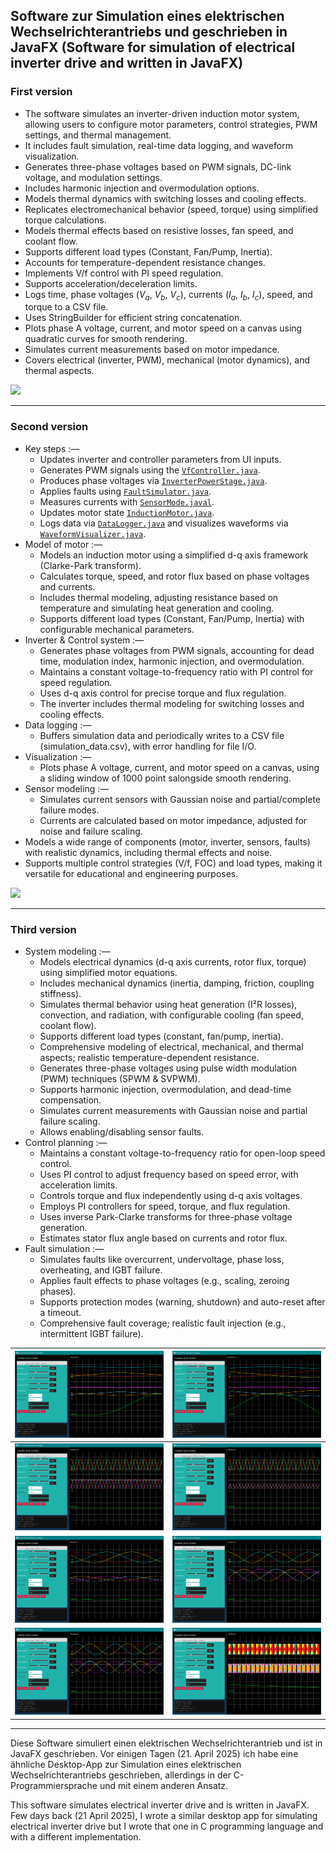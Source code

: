 ## Software zur Simulation eines elektrischen Wechselrichterantriebs und geschrieben in JavaFX (Software for simulation of electrical inverter drive and written in JavaFX)

### First version
* The software simulates an inverter-driven induction motor system, allowing users to configure motor parameters, control strategies, PWM settings, and thermal management.
* It includes fault simulation, real-time data logging, and waveform visualization.
* Generates three-phase voltages based on PWM signals, DC-link voltage, and modulation settings.
* Includes harmonic injection and overmodulation options.
* Models thermal dynamics with switching losses and cooling effects.
* Replicates electromechanical behavior (speed, torque) using simplified torque calculations.
* Models thermal effects based on resistive losses, fan speed, and coolant flow.
* Supports different load types (Constant, Fan/Pump, Inertia).
* Accounts for temperature-dependent resistance changes.
* Implements V/f control with PI speed regulation.
* Supports acceleration/deceleration limits.
* Logs time, phase voltages ($V_a$, $V_b$, $V_c$), currents ($I_a$, $I_b$, $I_c$), speed, and torque to a CSV file.
* Uses StringBuilder for efficient string concatenation.
* Plots phase A voltage, current, and motor speed on a canvas using quadratic curves for smooth rendering.
* Simulates current measurements based on motor impedance.
* Covers electrical (inverter, PWM), mechanical (motor dynamics), and thermal aspects.

![](https://github.com/KMORaza/Inverter-Drive_Simulation_Software/blob/main/Version%201/src/screenshot.png?raw=true)

---

### Second version
* Key steps :—
  * Updates inverter and controller parameters from UI inputs.
  * Generates PWM signals using the [`VfController.java`](https://github.com/KMORaza/Inverter-Drive_Simulation_Software/blob/main/Version%202/src/main/java/inverter_drive/simulation/software/VfController.java).
  * Produces phase voltages via [`InverterPowerStage.java`](https://github.com/KMORaza/Inverter-Drive_Simulation_Software/blob/main/Version%202/src/main/java/inverter_drive/simulation/software/InverterPowerStage.java).
  * Applies faults using [`FaultSimulator.java`](https://github.com/KMORaza/Inverter-Drive_Simulation_Software/blob/main/Version%202/src/main/java/inverter_drive/simulation/software/FaultSimulator.java).
  * Measures currents with [`SensorMode.javal`](https://github.com/KMORaza/Inverter-Drive_Simulation_Software/blob/main/Version%202/src/main/java/inverter_drive/simulation/software/SensorModel.java).
  * Updates motor state [`InductionMotor.java`](https://github.com/KMORaza/Inverter-Drive_Simulation_Software/blob/main/Version%202/src/main/java/inverter_drive/simulation/software/InductionMotor.java).
  * Logs data via [`DataLogger.java`](https://github.com/KMORaza/Inverter-Drive_Simulation_Software/blob/main/Version%202/src/main/java/inverter_drive/simulation/software/DataLogger.java) and visualizes waveforms via [`WaveformVisualizer.java`](https://github.com/KMORaza/Inverter-Drive_Simulation_Software/blob/main/Version%202/src/main/java/inverter_drive/simulation/software/WaveformVisualizer.java).
* Model of motor :—
  * Models an induction motor using a simplified d-q axis framework (Clarke-Park transform).
  * Calculates torque, speed, and rotor flux based on phase voltages and currents.
  * Includes thermal modeling, adjusting resistance based on temperature and simulating heat generation and cooling.
  * Supports different load types (Constant, Fan/Pump, Inertia) with configurable mechanical parameters.
* Inverter & Control system :—
  * Generates phase voltages from PWM signals, accounting for dead time, modulation index, harmonic injection, and overmodulation.
  * Maintains a constant voltage-to-frequency ratio with PI control for speed regulation.
  * Uses d-q axis control for precise torque and flux regulation.
  * The inverter includes thermal modeling for switching losses and cooling effects.
* Data logging :—
  * Buffers simulation data and periodically writes to a CSV file (simulation_data.csv), with error handling for file I/O.
* Visualization :—
  * Plots phase A voltage, current, and motor speed on a canvas, using a sliding window of 1000 point salongside smooth rendering.
* Sensor modeling :—
  * Simulates current sensors with Gaussian noise and partial/complete failure modes.
  * Currents are calculated based on motor impedance, adjusted for noise and failure scaling.
* Models a wide range of components (motor, inverter, sensors, faults) with realistic dynamics, including thermal effects and noise.
* Supports multiple control strategies (V/f, FOC) and load types, making it versatile for educational and engineering purposes.

![](https://github.com/KMORaza/Inverter-Drive_Simulation_Software/blob/main/Version%202/src/screenshot.png?raw=true)

---

### Third version
* System modeling :—
  * Models electrical dynamics (d-q axis currents, rotor flux, torque) using simplified motor equations.
  * Includes mechanical dynamics (inertia, damping, friction, coupling stiffness).
  * Simulates thermal behavior using heat generation (I²R losses), convection, and radiation, with configurable cooling (fan speed, coolant flow).
  * Supports different load types (constant, fan/pump, inertia).
  * Comprehensive modeling of electrical, mechanical, and thermal aspects; realistic temperature-dependent resistance.
  * Generates three-phase voltages using pulse width modulation (PWM) techniques (SPWM & SVPWM).
  * Supports harmonic injection, overmodulation, and dead-time compensation.
  * Simulates current measurements with Gaussian noise and partial failure scaling.
  * Allows enabling/disabling sensor faults.
* Control planning :—
  * Maintains a constant voltage-to-frequency ratio for open-loop speed control.
  * Uses PI control to adjust frequency based on speed error, with acceleration limits.
  * Controls torque and flux independently using d-q axis voltages.
  * Employs PI controllers for speed, torque, and flux regulation.
  * Uses inverse Park-Clarke transforms for three-phase voltage generation.
  * Estimates stator flux angle based on currents and rotor flux.
* Fault simulation :—
  * Simulates faults like overcurrent, undervoltage, phase loss, overheating, and IGBT failure.
  * Applies fault effects to phase voltages (e.g., scaling, zeroing phases).
  * Supports protection modes (warning, shutdown) and auto-reset after a timeout.
  * Comprehensive fault coverage; realistic fault injection (e.g., intermittent IGBT failure).

| ![](https://github.com/KMORaza/Inverter-Drive_Simulation_Software/blob/main/Version%203/001.png) | ![](https://github.com/KMORaza/Inverter-Drive_Simulation_Software/blob/main/Version%203/002.png) |
|--------------------------------------------------------------------------------------------------|--------------------------------------------------------------------------------------------------|
| ![](https://github.com/KMORaza/Inverter-Drive_Simulation_Software/blob/main/Version%203/003.png) | ![](https://github.com/KMORaza/Inverter-Drive_Simulation_Software/blob/main/Version%203/004.png) |
| ![](https://github.com/KMORaza/Inverter-Drive_Simulation_Software/blob/main/Version%203/005.png) | ![](https://github.com/KMORaza/Inverter-Drive_Simulation_Software/blob/main/Version%203/006.png) |
| ![](https://github.com/KMORaza/Inverter-Drive_Simulation_Software/blob/main/Version%203/007.png) | ![](https://github.com/KMORaza/Inverter-Drive_Simulation_Software/blob/main/Version%203/008.png) |

---

Diese Software simuliert einen elektrischen Wechselrichterantrieb und ist in JavaFX geschrieben.
Vor einigen Tagen (21. April 2025) ich habe eine ähnliche Desktop-App zur Simulation eines elektrischen Wechselrichterantriebs geschrieben, allerdings in der C-Programmiersprache und mit einem anderen Ansatz.

This software simulates electrical inverter drive and is written in JavaFX. 
Few days back (21 April 2025), I wrote a similar desktop app for simulating electrical inverter drive but I wrote that one in C programming language and with a different implementation.
